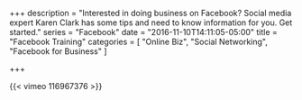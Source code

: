 +++
description = "Interested in doing business on Facebook? Social media expert Karen Clark has some tips and need to know information for you. Get started."
series = "Facebook"
date = "2016-11-10T14:11:05-05:00"
title = "Facebook Training"
categories = [
  "Online Biz",
  "Social Networking",
  "Facebook for Business"
]

+++

{{< vimeo 116967376 >}}
